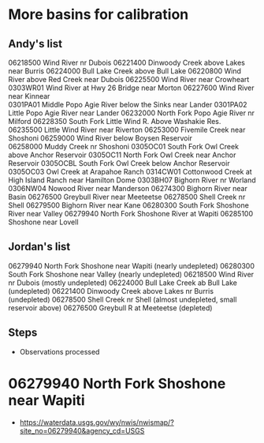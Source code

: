 # More basins for calibration

## Andy's list
06218500    Wind River nr Dubois
06221400    Dinwoody Creek above Lakes near Burris
06224000    Bull Lake Creek above Bull Lake
06220800    Wind River above Red Creek near Dubois
06225500    Wind River near Crowheart  
0303WR01    Wind River at Hwy 26 Bridge near Morton
06227600    Wind River near Kinnear    
0301PA01    Middle Popo Agie River below the Sinks near Lander
0301PA02    Little Popo Agie River near Lander
06232000    North Fork Popo Agie River nr Milford
06228350    South Fork Little Wind R. Above Washakie Res.
06235500    Little Wind River near Riverton
06253000    Fivemile Creek near Shoshoni
06259000    Wind River below Boysen Reservoir  
06258000    Muddy Creek nr Shoshoni
0305OC01    South Fork Owl Creek above Anchor Reservoir
0305OC11    North Fork Owl Creek near Anchor Reservoir
0305OCBL    South Fork Owl Creek below Anchor Reservoir
0305OC03    Owl Creek at Arapahoe Ranch
0314CW01    Cottonwood Creek at High Island Ranch near Hamilton Dome
0303BH07    Bighorn River nr Worland
0306NW04    Nowood River near Manderson
06274300    Bighorn River near Basin
06276500    Greybull River near Meeteetse
06278500    Shell Creek nr Shell
06279500    Bighorn River near Kane
06280300    South Fork Shoshone River near Valley
06279940    North Fork Shoshone River at Wapiti
06285100    Shoshone near Lovell

## Jordan's list 

06279940 North Fork Shoshone near Wapiti (nearly undepleted)
06280300 South Fork Shoshone near Valley (nearly undepleted)
06218500 Wind River nr Dubois (mostly undepleted)
06224000 Bull Lake Creek ab Bull Lake (undepleted)
06221400 Dinwoody Creek above Lakes nr Burris (undepleted)
06278500 Shell Creek nr Shell (almost undepleted, small reservoir above)
06276500 Greybull R at Meeteetse (depleted)

## Steps
* Observations processed

# 06279940 North Fork Shoshone near Wapiti
* https://waterdata.usgs.gov/wy/nwis/nwismap/?site_no=06279940&agency_cd=USGS



